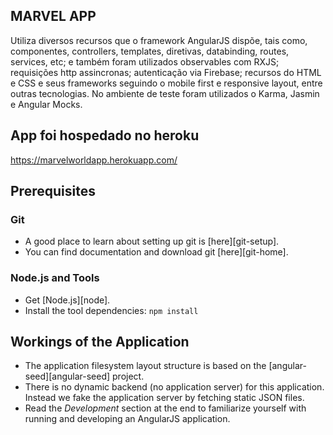  
## MARVEL APP
Utiliza diversos recursos que o framework AngularJS dispõe, tais como, componentes, controllers, templates, diretivas, databinding, routes, services, etc; e também foram utilizados observables com RXJS; requisições http assincronas; autenticação via Firebase; recursos do HTML e CSS e seus frameworks seguindo o mobile first e responsive layout, entre outras tecnologias. No ambiente de teste foram utilizados o Karma, Jasmin e Angular Mocks.

## App foi hospedado no heroku
https://marvelworldapp.herokuapp.com/


## Prerequisites

### Git

- A good place to learn about setting up git is [here][git-setup].
- You can find documentation and download git [here][git-home].

### Node.js and Tools

- Get [Node.js][node].
- Install the tool dependencies: `npm install`


## Workings of the Application

- The application filesystem layout structure is based on the [angular-seed][angular-seed] project.
- There is no dynamic backend (no application server) for this application. Instead we fake the
  application server by fetching static JSON files.
- Read the _Development_ section at the end to familiarize yourself with running and developing
  an AngularJS application.
